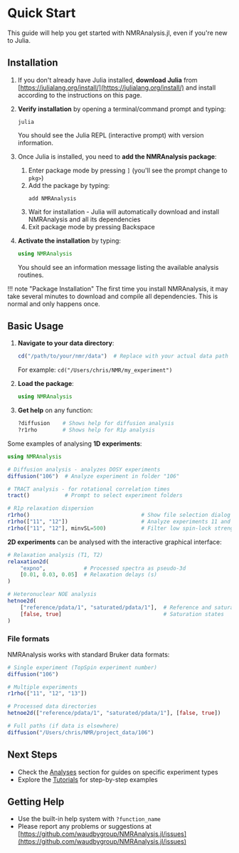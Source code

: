 # Quick Start

This guide will help you get started with NMRAnalysis.jl, even if you're new to Julia.

## Installation

1. If you don't already have Julia installed, **download Julia** from [https://julialang.org/install/](https://julialang.org/install/) and install according to the instructions on this page.

2. **Verify installation** by opening a terminal/command prompt and typing:
   ```
   julia
   ```
   You should see the Julia REPL (interactive prompt) with version information.

3. Once Julia is installed, you need to **add the NMRAnalysis package**:

   1. Enter package mode by pressing `]` (you'll see the prompt change to `pkg>`)
   2. Add the package by typing:
      ```
      add NMRAnalysis
      ```
   3. Wait for installation - Julia will automatically download and install NMRAnalysis and all its        dependencies
   4. Exit package mode by pressing Backspace

4. **Activate the installation** by typing:
   ```julia
   using NMRAnalysis
   ```

   You should see an information message listing the available analysis routines.

!!! note "Package Installation"
    The first time you install NMRAnalysis, it may take several minutes to download and compile all dependencies. This is normal and only happens once.

## Basic Usage

1. **Navigate to your data directory**:
   ```julia
   cd("/path/to/your/nmr/data")  # Replace with your actual data path
   ```
   For example: `cd("/Users/chris/NMR/my_experiment")`

2. **Load the package**:
   ```julia
   using NMRAnalysis
   ```

3. **Get help** on any function:
   ```julia
   ?diffusion    # Shows help for diffusion analysis
   ?r1rho        # Shows help for R1ρ analysis
   ```

Some examples of analysing **1D experiments**:

```julia
using NMRAnalysis

# Diffusion analysis - analyzes DOSY experiments
diffusion("106")  # Analyze experiment in folder "106"

# TRACT analysis - for rotational correlation times
tract()           # Prompt to select experiment folders

# R1ρ relaxation dispersion
r1rho()                                   # Show file selection dialog
r1rho(["11", "12"])                       # Analyze experiments 11 and 12
r1rho(["11", "12"], minvSL=500)           # Filter low spin-lock strengths
```

**2D experiments** can be analysed with the interactive graphical interface:

```julia
# Relaxation analysis (T1, T2)
relaxation2d(
    "expno",            # Processed spectra as pseudo-3d
    [0.01, 0.03, 0.05]  # Relaxation delays (s)
)

# Heteronuclear NOE analysis
hetnoe2d(
    ["reference/pdata/1", "saturated/pdata/1"],  # Reference and saturated spectra
    [false, true]                                # Saturation states
)
```

### File formats

NMRAnalysis works with standard Bruker data formats:

```julia
# Single experiment (TopSpin experiment number)
diffusion("106")

# Multiple experiments
r1rho(["11", "12", "13"])

# Processed data directories
hetnoe2d(["reference/pdata/1", "saturated/pdata/1"], [false, true])

# Full paths (if data is elsewhere)
diffusion("/Users/chris/NMR/project_data/106")
```

## Next Steps

- Check the [Analyses](analyses/diffusion.md) section for guides on specific experiment types
- Explore the [Tutorials](tutorials/r1rho.md) for step-by-step examples


## Getting Help

- Use the built-in help system with `?function_name`
- Please report any problems or suggestions at [https://github.com/waudbygroup/NMRAnalysis.jl/issues](https://github.com/waudbygroup/NMRAnalysis.jl/issues)